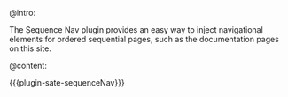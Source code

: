 @intro:

The Sequence Nav plugin provides an easy way to inject navigational elements for ordered sequential pages, such as the documentation pages on this site.

@content:

{{{plugin-sate-sequenceNav}}}

